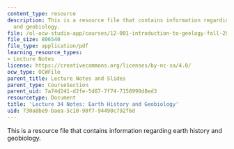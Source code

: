 ```yaml
---
content_type: resource
description: This is a resource file that contains information regarding earth history
  and geobiology.
file: /ol-ocw-studio-app/courses/12-001-introduction-to-geology-fall-2013/730a8be9baea5c1090f794490c792f6d_MIT12_001F13_Lec34Notes.pdf
file_size: 806540
file_type: application/pdf
learning_resource_types:
- Lecture Notes
license: https://creativecommons.org/licenses/by-nc-sa/4.0/
ocw_type: OCWFile
parent_title: Lecture Notes and Slides
parent_type: CourseSection
parent_uid: 7a74d241-d2fe-5d87-7f74-7158998d8ed3
resourcetype: Document
title: 'Lecture 34 Notes: Earth History and Geobiology'
uid: 730a8be9-baea-5c10-90f7-94490c792f6d
---
```

This is a resource file that contains information regarding earth history and geobiology.